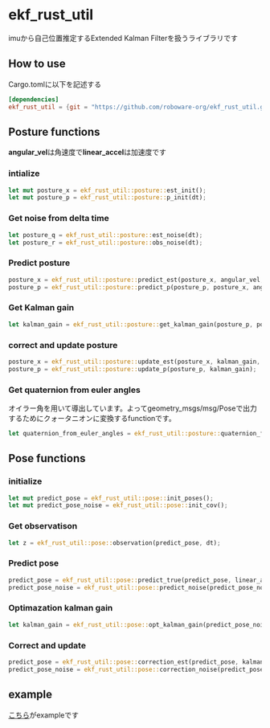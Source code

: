 # ekf_rust_util
imuから自己位置推定するExtended Kalman Filterを扱うライブラリです
## How to use
Cargo.tomlに以下を記述する
```toml
[dependencies]
ekf_rust_util = {git = "https://github.com/roboware-org/ekf_rust_util.git"}
```

## Posture functions
**angular_vel**は角速度で**linear_accel**は加速度です
### intialize 
```rust
let mut posture_x = ekf_rust_util::posture::est_init();
let mut posture_p = ekf_rust_util::posture::p_init(dt);
```

### Get noise from delta time
```rust
let posture_q = ekf_rust_util::posture::est_noise(dt);
let posture_r = ekf_rust_util::posture::obs_noise(dt);
```

### Predict posture
```rust
posture_x = ekf_rust_util::posture::predict_est(posture_x, angular_vel, dt);
posture_p = ekf_rust_util::posture::predict_p(posture_p, posture_x, angular_vel, posture_q);
```

### Get Kalman gain
```rust
let kalman_gain = ekf_rust_util::posture::get_kalman_gain(posture_p, posture_r);
```

### correct and update posture
```rust
posture_x = ekf_rust_util::posture::update_est(posture_x, kalman_gain, linear_accel);
posture_p = ekf_rust_util::posture::update_p(posture_p, kalman_gain);
```

### Get quaternion from euler angles
オイラー角を用いて導出しています。よってgeometry_msgs/msg/Poseで出力するためにクォータニオンに変換するfunctionです。
```rust
let quaternion_from_euler_angles = ekf_rust_util::posture::quaternion_from_euler_angles(posture_x);
```

## Pose functions
### initialize
```rust
let mut predict_pose = ekf_rust_util::pose::init_poses();
let mut predict_pose_noise = ekf_rust_util::pose::init_cov();
```

### Get observatison
```rust
let z = ekf_rust_util::pose::observation(predict_pose, dt);
```

### Predict pose
```rust
predict_pose = ekf_rust_util::pose::predict_true(predict_pose, linear_accel, dt);
predict_pose_noise = ekf_rust_util::pose::predict_noise(predict_pose_noise, dt);
```

### Optimazation kalman gain
```rust
let kalman_gain = ekf_rust_util::pose::opt_kalman_gain(predict_pose_noise, dt);
```

### Correct and update
```rust
predict_pose = ekf_rust_util::pose::correction_est(predict_pose, kalman_gain, z);
predict_pose_noise = ekf_rust_util::pose::correction_noise(predict_pose_noise, kalman_gain);
```

## example
[こちら](https://github.com/motii8128/ekf_example)がexampleです